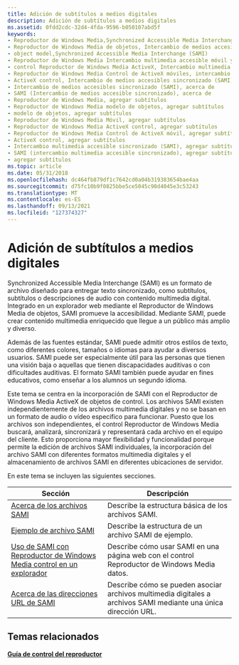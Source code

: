 ```yaml
---
title: Adición de subtítulos a medios digitales
description: Adición de subtítulos a medios digitales
ms.assetid: 0fdd2cdc-32d4-4fda-9596-b050107abd5f
keywords:
- Reproductor de Windows Media,Synchronized Accessible Media Interchange (SAMI)
- Reproductor de Windows Media de objetos, Intercambio de medios accesibles sincronizado (SAMI)
- object model,Synchronized Accessible Media Interchange (SAMI)
- Reproductor de Windows Media Intercambio multimedia accesible móvil y sincronizado (SAMI)
- control Reproductor de Windows Media ActiveX, Intercambio multimedia accesible sincronizado (SAMI)
- Reproductor de Windows Media Control de ActiveX móviles, intercambio multimedia accesible sincronizado (SAMI)
- ActiveX control, Intercambio de medios accesibles sincronizado (SAMI)
- Intercambio de medios accesibles sincronizado (SAMI), acerca de
- SAMI (Intercambio de medios accesible sincronizado), acerca de
- Reproductor de Windows Media, agregar subtítulos
- Reproductor de Windows Media modelo de objetos, agregar subtítulos
- modelo de objetos, agregar subtítulos
- Reproductor de Windows Media Móvil, agregar subtítulos
- Reproductor de Windows Media ActiveX control, agregar subtítulos
- Reproductor de Windows Media Control de ActiveX móvil, agregar subtítulos
- ActiveX control, agregar subtítulos
- Intercambio multimedia accesible sincronizado (SAMI), agregar subtítulos
- SAMI (intercambio multimedia accesible sincronizado), agregar subtítulos
- agregar subtítulos
ms.topic: article
ms.date: 05/31/2018
ms.openlocfilehash: dc464fb879df1c7642cd0a04b319383654bae4aa
ms.sourcegitcommit: d75fc10b9f0825bbe5ce5045c90d4045e3c53243
ms.translationtype: MT
ms.contentlocale: es-ES
ms.lasthandoff: 09/13/2021
ms.locfileid: "127374327"
---
```

# <a name="adding-closed-captions-to-digital-media"></a>Adición de subtítulos a medios digitales

Synchronized Accessible Media Interchange (SAMI) es un formato de archivo diseñado para entregar texto sincronizado, como subtítulos, subtítulos o descripciones de audio con contenido multimedia digital. Integrado en un explorador web mediante el Reproductor de Windows Media de objetos, SAMI promueve la accesibilidad. Mediante SAMI, puede crear contenido multimedia enriquecido que llegue a un público más amplio y diverso.

Además de las fuentes estándar, SAMI puede admitir otros estilos de texto, como diferentes colores, tamaños o idiomas para ayudar a diversos usuarios. SAMI puede ser especialmente útil para las personas que tienen una visión baja o aquellas que tienen discapacidades auditivas o con dificultades auditivas. El formato SAMI también puede ayudar en fines educativos, como enseñar a los alumnos un segundo idioma.

Este tema se centra en la incorporación de SAMI con el Reproductor de Windows Media ActiveX de objetos de control. Los archivos SAMI existen independientemente de los archivos multimedia digitales y no se basan en un formato de audio o vídeo específico para funcionar. Puesto que los archivos son independientes, el control Reproductor de Windows Media buscará, analizará, sincronizará y representará cada archivo en el equipo del cliente. Esto proporciona mayor flexibilidad y funcionalidad porque permite la edición de archivos SAMI individuales, la incorporación del archivo SAMI con diferentes formatos multimedia digitales y el almacenamiento de archivos SAMI en diferentes ubicaciones de servidor.

En este tema se incluyen las siguientes secciones.



| Sección                                                                                                                            | Descripción                                                                                |
|------------------------------------------------------------------------------------------------------------------------------------|--------------------------------------------------------------------------------------------|
| [Acerca de los archivos SAMI](about-sami-files.md)                                                                                           | Describe la estructura básica de los archivos SAMI.                                               |
| [Ejemplo de archivo SAMI](sami-file-example.md)                                                                                         | Describe la estructura de un archivo SAMI de ejemplo.                                           |
| [Uso de SAMI con Reproductor de Windows Media control en un explorador](using-sami-with-the-windows-media-player-control-in-a-browser.md) | Describe cómo usar SAMI en una página web con el control Reproductor de Windows Media datos.              |
| [Acerca de las direcciones URL de SAMI](about-sami-urls.md)                                                                                             | Describe cómo se pueden asociar archivos multimedia digitales a archivos SAMI mediante una única dirección URL. |



 

## <a name="related-topics"></a>Temas relacionados

<dl> <dt>

[**Guía de control del reproductor**](player-control-guide.md)
</dt> </dl>

 

 




